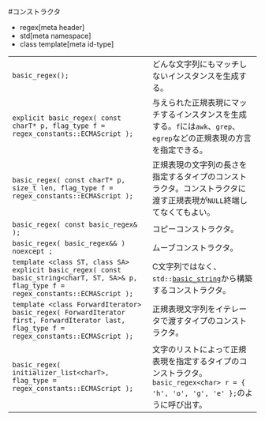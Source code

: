 #コンストラクタ
* regex[meta header]
* std[meta namespace]
* class template[meta id-type]


| | |
|-------------------------------------------------------------------------------------------------------------------------------------------------------------------------------------------------------------------------------------------------------|-------------------------------------------------------------------------------------------------------------------------------------------------------------------------------------------------------------------------------------------------------------------------------------------------------------------------------------------------------|
| `basic_regex();` | どんな文字列にもマッチしないインスタンスを生成する。 |
| `explicit basic_regex( const charT* p, flag_type f = regex_constants::ECMAScript );` | 与えられた正規表現にマッチするインスタンスを生成する。`f`には`awk`、`grep`、`egrep`などの正規表現の方言を指定できる。 |
| `basic_regex( const charT* p, size_t len, flag_type f = regex_constants::ECMAScript );` | 正規表現の文字列の長さを指定するタイプのコンストラクタ。コンストラクタに渡す正規表現が`NULL`終端してなくてもよい。 |
| `basic_regex( const basic_regex& );` | コピーコンストラクタ。 |
| `basic_regex( basic_regex&& ) noexcept ;` | ムーブコンストラクタ。 |
| `template <class ST, class SA>`<br/>`explicit basic_regex( const basic_string<charT, ST, SA>& p, flag_type f = regex_constants::ECMAScript );` | C文字列ではなく、`std::`[`basic_string`](/reference/string/basic_string.md)から構築するコンストラクタ。 |
| `template <class ForwardIterator>`<br/>`basic_regex( ForwardIterator first, ForwardIterator last, flag_type f = regex_constants::ECMAScript );` | 正規表現文字列をイテレータで渡すタイプのコンストラクタ。 |
| `basic_regex( initializer_list<charT>, flag_type = regex_constants::ECMAScript );` | 文字のリストによって正規表現を指定するタイプのコンストラクタ。`basic_regex<char> r = { 'h', 'o', 'g', 'e' };`のように呼び出す。 |





